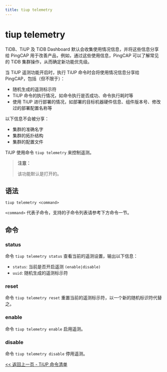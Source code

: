 ```yaml
---
title: tiup telemetry
---
```


# tiup telemetry

TiDB、TiUP 及 TiDB Dashboard 默认会收集使用情况信息，并将这些信息分享给 PingCAP 用于改善产品，例如，通过这些使用信息，PingCAP 可以了解常见的 TiDB 集群操作，从而确定新功能优先级。

当 TiUP 遥测功能开启时，执行 TiUP 命令时会将使用情况信息分享给 PingCAP，包括（但不限于）：

- 随机生成的遥测标示符
- TiUP 命令的执行情况，如命令执行是否成功、命令执行耗时等
- 使用 TiUP 进行部署的情况，如部署的目标机器硬件信息、组件版本号、修改过的部署配置名称等

以下信息不会被分享：

- 集群的准确名字
- 集群的拓扑结构
- 集群的配置文件

TiUP 使用命令 `tiup telemetry` 来控制遥测。

> **注意：**
> 
> 该功能默认是打开的。

## 语法

```shell
tiup telemetry <command>
```

`<command>` 代表子命令，支持的子命令列表请参考下方命令一节。

## 命令

### status

命令 `tiup telemetry status` 查看当前的遥测设置，输出以下信息：

- `status`: 当前是否开启遥测 `(enable|disable)`
- `uuid`: 随机生成的遥测标示符

### reset

命令 `tiup telemetry reset` 重置当前的遥测标示符，以一个新的随机标识符代替之。

### enable

命令 `tiup telemetry enable` 启用遥测。

### disable

命令 `tiup telemetry disable` 停用遥测。

[<< 返回上一页 - TiUP 命令清单](/tiup/tiup-reference.md#命令清单)